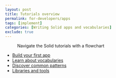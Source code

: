 ```yaml
---
layout: post
title: Tutorials overview
permalink: for-developers/apps
tags: [implement]
categories: [Writing Solid apps and vocabularies]
exclude: true
---
```


<figure>
    <object data="{{site.baseurl}}/assets/img/tutorials/tutorials_flowchart.svg"></object>
    <figcaption>Navigate the Solid tutorials with a flowchart</figcaption>
</figure>

- [Build your first app](/for-developers/apps/first-app)
- [Learn about vocabularies](/for-developers/apps/vocabularies/)
- [Discover common patterns](/for-developers/apps/common-patterns)
- [Libraries and tools](/for-developers/apps/tools)

